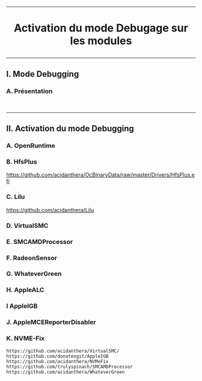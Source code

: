 ----------------------------------------------------------------------------------------------------------------
# <p align='center'> Activation du mode Debugage sur les modules </p>

----------------------------------------------------------------------------------------------------------------
## I. Mode Debugging
### A. Présentation

<br /> 

----------------------------------------------------------------------------------------------------------------
## II. Activation du mode Debugging
### A. OpenRuntime
### B. HfsPlus
https://github.com/acidanthera/OcBinaryData/raw/master/Drivers/HfsPlus.efi

### C. Lilu
https://github.com/acidanthera/Lilu

### D. VirtualSMC
### E. SMCAMDProcessor
### F. RadeonSensor
### G. WhateverGreen
### H. AppleALC
### I AppleIGB
### J. AppleMCEReporterDisabler
### K. NVME-Fix 


```
https://github.com/acidanthera/VirtualSMC/
https://github.com/donatengit/AppleIGB
https://github.com/acidanthera/NVMeFix
https://github.com/trulyspinach/SMCAMDProcessor
https://github.com/acidanthera/WhateverGreen
```
